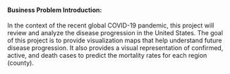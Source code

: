 <h4> Business Problem Introduction:</h4>
In the context of the recent global COVID-19 pandemic, this project will review and analyze the disease progression in the United States. 
The goal of this project is to provide visualization maps that help understand future disease progression. 
It also provides a visual representation of confirmed, active, and death cases to predict the mortality rates for each region (county).

